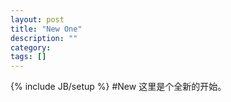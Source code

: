 ```yaml
---
layout: post
title: "New One"
description: ""
category: 
tags: []
---
```

{% include JB/setup %}
#New
这里是个全新的开始。